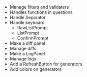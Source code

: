 
- Manage filters and validaters
- Handles functions in questions
- Handle Separator
- Handle keyboard
  - RawListPrompt
  - ListPrompt
  - ConfirmPrompt
- Make a diff panel
- Manage diffs
- Make a LogPanel
- Manage logs
- Add a RefreshButton for generators
- Add colors on generators
